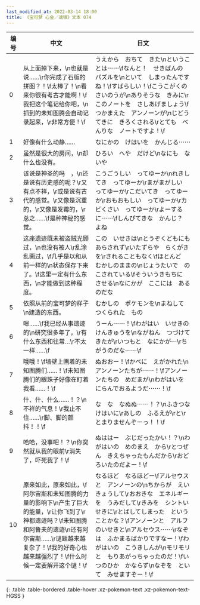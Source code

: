 ```yaml
---
last_modified_at: 2022-03-14 18:00
title: 《宝可梦 心金／魂银》文本 074
---
```

| 编号 | 中文 | 日文 |
| ---- | ---- | ---- |
| 0 | 从上面掉下来，\n也就是说……\r你完成了石版的拼图？！\f太棒了！\n看来你很有考古才能啊！\f我把这个笔记给你吧，\n抓到的未知图腾会自动记录起来，\r非常方便！\f | うえから　おちて　きた\nということは⋯⋯\fなんと！　せきばんの　パズルを\nといて　しまったんですね！\fすばらしい！\fこうこがくの　さいのうが\nありそうな　きみに\rこのノートを　さしあげましょう\fつかまえた　アンノーンが\nじどうてきに　きろくされる\rとても　べんりな　ノートですよ！\f |
| 1 | 好像有什么动静…… | なにかの　けはいを　かんじる⋯⋯ |
| 2 | 虽然是很大的房间，\n却什么也没有。 | ひろい　へや　だけど\nなにも　ないや |
| 3 | 该说是神圣的吗　，\n还是说有历史感的呢？\r又有点不祥，\r或是说有古代的感觉。\r又像是沉重的，\r又像是发霉的，\r总之……\f是种神秘的感觉。 | こうごうしい　ってゆーか\nれきしてき　ってゆーか\rまがまがしい　ってゆーか\rこだいてき　ってゆーか\rおもおもしい　ってゆーか\rカビくさい　ってゆーか\rよーするに⋯⋯\fしんぴてきな　かんじ？　よね |
| 4 | 这座遗迹既未被盗贼光顾过，\n也没有被人\r乱涂乱画过，\f几乎是以和从前一样的\n状态保存下来了。\f这里一定有什么东西，\n才能做到这种程度。 | この　いせきは\nとうぞくどもにも　あらされず\rいたずらや　らくがきを\rされることもなく\fほとんど　むかしのままの\nじょうたいで　のこされている\fそういうきもちに　させる\nなにかが　ここには　あるのだな |
| 5 | 依照从前的宝可梦的样子\n建造的东西。 | むかしの　ポケモンを\nまねして　つくられた　もの |
| 6 | 嗯……\f我已经从事遗迹的\n研究很多年了，\r有什么东西和往常…\r不太一样……\f | うーん⋯⋯！\fわがはい　いせきの　けんきゅうを\nながねん　つづけてきたが\rいつもと　なにかが⋯\rちがうのだな⋯⋯\f |
| 7 | 哦哦！\f墙壁上画着的未知图腾们……！\f未知图腾们的眼珠子好像在盯着我看……！\f | ぬおおー！\fかべに　えがかれた\nアンノーンたちが⋯⋯！\fアンノーンたちの　めだまが\nわがはいを　にらんでおるようだ⋯⋯！\f |
| 8 | 什、什、什么……！？\n不祥的气息！\r我止不住……\r脚、脚的颤抖！！\f | な　な　なぬぬ⋯⋯！？\nふきつな　けはいに\rあしの　ふるえが\rと\rとまりませんぞーっ！！\f |
| 9 | 哈哈，没事吧！？\n你突然就从我的眼前\r消失了，吓死我了！\f | ぬははー　ぶじだったかい！？\nわがはいの　めのまえ　から\rとつぜん　きえちゃったもんだから\rおどろいたのだよー！\f |
| 10 | 原来如此，原来如此，\f阿尔宙斯和未知图腾的力量的影响下\n产生了巨大的能量，\r让你飞到了\r神都遗迹吗？\f未知图腾和阿鲁夫的遗迹\n还有阿尔宙斯……\r谜题越来越复杂了！\f我的好奇心也越来越强烈了！\f什么时候一定要解开这个谜！\f | なるほど　なるほどー\fアルセウスと　アンノーンの\nちからが　えいきょうして\rおおきな　エネルギーを　うみだして\rきみを　シントいせきに\rとばしてしまった　ということかな？\fアンノーンと　アルフのいせきと\nアルセウス⋯⋯\rなぞは　ふかまるばかりですなー！\fわがはいの　こうきしんが\nモリモリと　もりあがっちゃったのだ！\fいつのひか　かならず\nなぞを　といて　みせますぞー！\f |
{: .table .table-bordered .table-hover .xz-pokemon-text .xz-pokemon-text-HGSS }